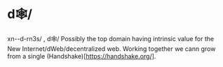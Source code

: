# d🕸/
xn--d-rn3s/ , d🕸/
Possibly the top domain having intrinsic value for the New Internet/dWeb/decentralized web. Working together we cann grow from a single (Handshake)[https://handshake.org/].

